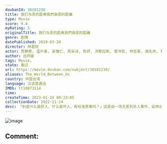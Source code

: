 ```yaml
---
doubanId: 30181230
title: 我们与恶的距离我們與惡的距離
type: Movie
score: 9.4
myRating: 5
originalTitle: 我们与恶的距离我們與惡的距離
genre: 剧情
datePublished: 2019-03-24
director: 林君阳
actor: 贾静雯, 温升豪, 吴慷仁, 周采诗, 陈妤, 洪都拉斯, 曾沛慈, 林哲熹, 施名帅, 林予晞, 检场, 谢琼煖, 刘越逖, 谢丽金, 巴戈, 萧瑶, 于卉乔, 王可元, 刘修甫, 葛蕾, 严艺文, 林雨宣, 纪艾希, 陈家逵, 谭艾珍, 林敬伦, 李晶玉
author: 吕莳媛
tags: Movie, 
state: 看过
url: https://movie.douban.com/subject/30181230/
aliases: The_World_Between_Us
country: 中国台湾
language: 汉语普通话
IMDb: tt10073114
time: 
createTime: 2023-01-24 00:23:05
collectionDate: 2022-11-14
desc: 「到底什么是好人，什么是坏人，有标准答案吗？」这是由一场无差别杀人事件，延伸出的几个家庭间，不同立场、不同参与者的故事…….▪因孩子罹难濒临破碎的_受害者家庭▪儿子杀人于是避逃人群的_加...
---
```


![image](p2554916825.jpg)

Comment: 
---

